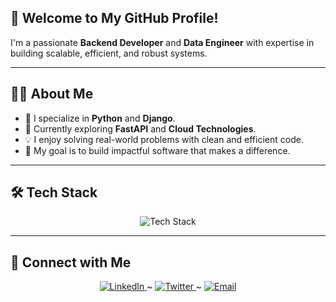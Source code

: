 

<div align="">
  <h2>👋 Welcome to My GitHub Profile!</h2>
  <p>
    I'm a passionate <strong>Backend Developer</strong> and <strong>Data Engineer</strong> with expertise in building scalable, efficient, and robust systems.
  </p>
</div>

---

## 👨‍💻 About Me
- 🔭 I specialize in **Python** and **Django**.
- 🌱 Currently exploring **FastAPI** and **Cloud Technologies**.
- 💡 I enjoy solving real-world problems with clean and efficient code.
- 🎯 My goal is to build impactful software that makes a difference.

---

## 🛠️ Tech Stack
<div align="center">
  <img src="https://skillicons.dev/icons?i=python,django,fastapi,postgres,tailwind,github,anaconda,aws,git,linux,postman,sqlite,vscode" alt="Tech Stack" />
</div>

---


## 🤝 Connect with Me
<div align="center">
  <a href="https://www.linkedin.com/in/0xe15a6f73/" target="_blank">
    <img src="https://img.shields.io/badge/LinkedIn-0077B5?style=for-the-badge&logo=linkedin&logoColor=white" alt="LinkedIn" />
  </a>~
  <a href="https://x.com/ce_hayford_" target="_blank">
    <img src="https://img.shields.io/badge/Twitter-1DA1F2?style=for-the-badge&logo=twitter&logoColor=white" alt="Twitter" />
  </a>~
  <a href="mailto:sean.alpha18@gmail.com" target="_blank">
    <img src="https://img.shields.io/badge/Email-D14836?style=for-the-badge&logo=gmail&logoColor=white" alt="Email" />
  </a>
</div>
